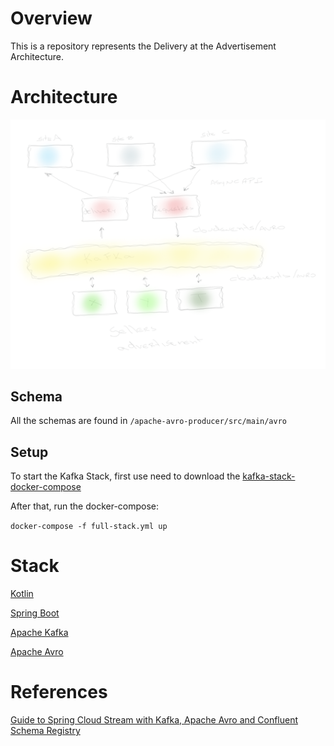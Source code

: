 # Overview

This is a repository represents the Delivery at the Advertisement Architecture.

# Architecture

![alt text](https://raw.githubusercontent.com/advertisement-kafka-study/delivery/master/advertisement.png "Architecture")

## Schema

All the schemas are found in `/apache-avro-producer/src/main/avro`

## Setup

To start the Kafka Stack, first use need to download the [kafka-stack-docker-compose](https://github.com/advertisement-kafka-study/kafka-stack-docker-compose)

After that, run the docker-compose:

`docker-compose -f full-stack.yml up`

# Stack

[Kotlin](https://kotlinlang.org/)

[Spring Boot](https://spring.io/projects/spring-boot)

[Apache Kafka](https://kafka.apache.org/)

[Apache Avro](https://avro.apache.org/)

# References

[Guide to Spring Cloud Stream with Kafka, Apache Avro and Confluent Schema Registry](https://www.baeldung.com/spring-cloud-stream-kafka-avro-confluent)
